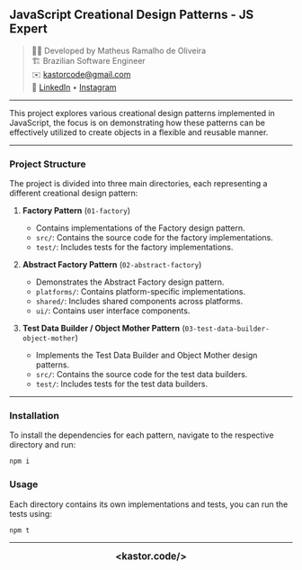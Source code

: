 ## JavaScript Creational Design Patterns - JS Expert

> 👨‍💻 Developed by Matheus Ramalho de Oliveira  
🏗️ Brazilian Software Engineer  
✉️ kastorcode@gmail.com  
🦫 [LinkedIn](https://br.linkedin.com/in/kastorcode) • [Instagram](https://instagram.com/kastorcode)

---

This project explores various creational design patterns implemented in JavaScript, the focus is on demonstrating how these patterns can be effectively utilized to create objects in a flexible and reusable manner.

---

### Project Structure

The project is divided into three main directories, each representing a different creational design pattern:

1. **Factory Pattern** (`01-factory`)
   - Contains implementations of the Factory design pattern.
   - `src/`: Contains the source code for the factory implementations.
   - `test/`: Includes tests for the factory implementations.

2. **Abstract Factory Pattern** (`02-abstract-factory`)
   - Demonstrates the Abstract Factory design pattern.
   - `platforms/`: Contains platform-specific implementations.
   - `shared/`: Includes shared components across platforms.
   - `ui/`: Contains user interface components.

3. **Test Data Builder / Object Mother Pattern** (`03-test-data-builder-object-mother`)
   - Implements the Test Data Builder and Object Mother design patterns.
   - `src/`: Contains the source code for the test data builders.
   - `test/`: Includes tests for the test data builders.

---

### Installation

To install the dependencies for each pattern, navigate to the respective directory and run:

```bash
npm i
```

### Usage

Each directory contains its own implementations and tests, you can run the tests using:

```bash
npm t
```

---

<p align="center">
  <big><b>&lt;kastor.code/&gt;</b></big>
</p>